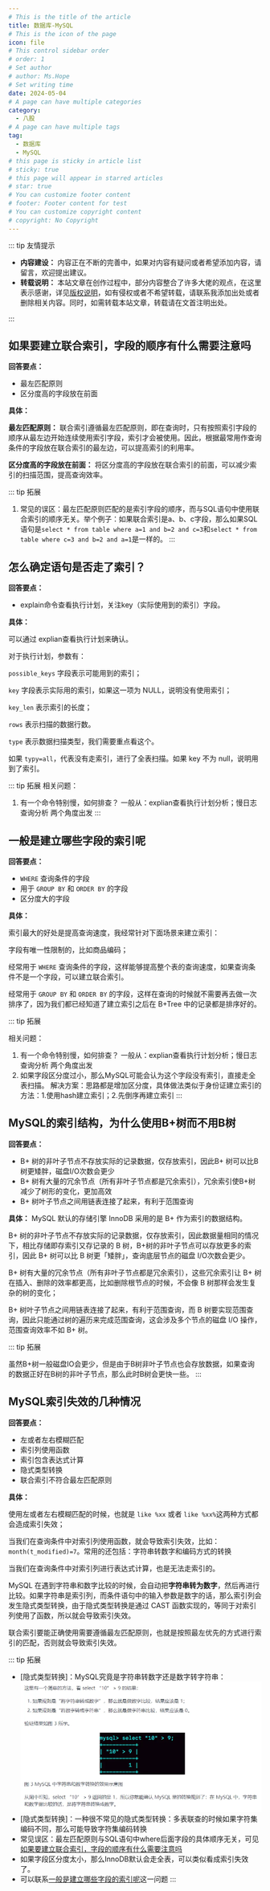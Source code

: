 ```yaml
---
# This is the title of the article
title: 数据库-MySQL
# This is the icon of the page
icon: file
# This control sidebar order
# order: 1
# Set author
# author: Ms.Hope
# Set writing time
date: 2024-05-04
# A page can have multiple categories
category:
  - 八股
# A page can have multiple tags
tag:
  - 数据库
  - MySQL
# this page is sticky in article list
# sticky: true
# this page will appear in starred articles
# star: true
# You can customize footer content
# footer: Footer content for test
# You can customize copyright content
# copyright: No Copyright
---
```

::: tip 友情提示

- **内容建设：** 内容正在不断的完善中，如果对内容有疑问或者希望添加内容，请留言，欢迎提出建议。
- **转载说明：** 本站文章在创作过程中，部分内容整合了许多大佬的观点，在这里表示感谢，详见[版权说明][本站版权说明]，如有侵权或者不希望转载，请联系我添加出处或者删除相关内容。同时，如需转载本站文章，转载请在文首注明出处。

:::


## 如果要建立联合索引，字段的顺序有什么需要注意吗

**回答要点：**

- 最左匹配原则
- 区分度高的字段放在前面


**具体：**

**最左匹配原则：** 联合索引遵循最左匹配原则，即在查询时，只有按照索引字段的顺序从最左边开始连续使用索引字段，索引才会被使用。因此，根据最常用作查询条件的字段放在联合索引的最左边，可以提高索引的利用率。

**区分度高的字段放在前面：** 将区分度高的字段放在联合索引的前面，可以减少索引的扫描范围，提高查询效率。

::: tip 拓展
1. 常见的误区：最左匹配原则匹配的是索引字段的顺序，而与SQL语句中使用联合索引的顺序无关。举个例子：如果联合索引是a、b、c字段，那么如果SQL语句是`select * from table where a=1 and b=2 and c=3`和`select * from table where c=3 and b=2 and a=1`是一样的。
:::



## 怎么确定语句是否走了索引？

**回答要点：**

- explain命令查看执行计划，关注key（实际使用到的索引）字段。


**具体：**

可以通过 explian查看执行计划来确认。

对于执行计划，参数有：

`possible_keys` 字段表示可能用到的索引；

`key` 字段表示实际用的索引，如果这一项为 NULL，说明没有使用索引；

`key_len` 表示索引的长度；

`rows` 表示扫描的数据行数。

`type` 表示数据扫描类型，我们需要重点看这个。

如果 `typy=all`，代表没有走索引，进行了全表扫描。如果 key 不为 null，说明用到了索引。


::: tip 拓展
相关问题：
1. 有一个命令特别慢，如何排查？ 一般从：explian查看执行计划分析；慢日志查询分析 两个角度出发
:::


## 一般是建立哪些字段的索引呢

**回答要点：**

- `WHERE` 查询条件的字段
- 用于 `GROUP BY` 和 `ORDER BY` 的字段
- 区分度大的字段




**具体：**

索引最大的好处是提高查询速度，我经常针对下面场景来建立索引：

字段有唯一性限制的，比如商品编码；

经常用于 `WHERE` 查询条件的字段，这样能够提高整个表的查询速度，如果查询条件不是一个字段，可以建立联合索引。

经常用于 `GROUP BY` 和 `ORDER BY` 的字段，这样在查询的时候就不需要再去做一次排序了，因为我们都已经知道了建立索引之后在 B+Tree 中的记录都是排序好的。


::: tip 拓展

相关问题：
1. 有一个命令特别慢，如何排查？ 一般从：explian查看执行计划分析；慢日志查询分析 两个角度出发
2. 如果字段区分度过小，那么MySQL可能会认为这个字段没有索引，直接走全表扫描。 解决方案：思路都是增加区分度，具体做法类似于身份证建立索引的方法：1.使用hash建立索引；2.先倒序再建立索引
:::



## MySQL的索引结构，为什么使用B+树而不用B树

**回答要点：**

- B+ 树的非叶子节点不存放实际的记录数据，仅存放索引，因此B+ 树可以比B树更矮胖，磁盘I/O次数会更少
- B+ 树有大量的冗余节点（所有非叶子节点都是冗余索引），冗余索引使B+树减少了树形的变化，更加高效
- B+ 树叶子节点之间用链表连接了起来，有利于范围查询



**具体：**
MySQL 默认的存储引擎 InnoDB 采用的是 B+ 作为索引的数据结构。

B+ 树的非叶子节点不存放实际的记录数据，仅存放索引，因此数据量相同的情况下，相比存储即存索引又存记录的 B 树，B+树的非叶子节点可以存放更多的索引，因此 B+ 树可以比 B 树更「矮胖」，查询底层节点的磁盘 I/O次数会更少。

B+ 树有大量的冗余节点（所有非叶子节点都是冗余索引），这些冗余索引让 B+ 树在插入、删除的效率都更高，比如删除根节点的时候，不会像 B 树那样会发生复杂的树的变化；

B+ 树叶子节点之间用链表连接了起来，有利于范围查询，而 B 树要实现范围查询，因此只能通过树的遍历来完成范围查询，这会涉及多个节点的磁盘 I/O 操作，范围查询效率不如 B+ 树。


::: tip 拓展

虽然B+树一般磁盘IO会更少，但是由于B树非叶子节点也会存放数据，如果查询的数据正好在B树的非叶子节点，那么此时B树会更快一些。
:::


## MySQL索引失效的几种情况

**回答要点：**

- 左或者左右模糊匹配
- 索引列使用函数
- 索引包含表达式计算
- 隐式类型转换
- 联合索引不符合最左匹配原则



**具体：**

使用左或者左右模糊匹配的时候，也就是 `like %xx` 或者 `like %xx%`这两种方式都会造成索引失效；

当我们在查询条件中对索引列使用函数，就会导致索引失效，比如：`month(t_modified)=7`。常用的还包括：字符串转数字和编码方式的转换

当我们在查询条件中对索引列进行表达式计算，也是无法走索引的。

MySQL 在遇到字符串和数字比较的时候，会自动把**字符串转为数字**，然后再进行比较。如果字符串是索引列，而条件语句中的输入参数是数字的话，那么索引列会发生隐式类型转换，由于隐式类型转换是通过 CAST 函数实现的，等同于对索引列使用了函数，所以就会导致索引失效。

联合索引要能正确使用需要遵循最左匹配原则，也就是按照最左优先的方式进行索引的匹配，否则就会导致索引失效。


::: tip 拓展

- [隐式类型转换]：MySQL究竟是字符串转数字还是数字转字符串：![alt text](asset/image.png)
- [隐式类型转换]：一种很不常见的隐式类型转换：多表联查的时候如果字符集编码不同，那么可能导致字符集编码转换
- 常见误区：最左匹配原则与SQL语句中where后面字段的具体顺序无关，可见[如果要建立联合索引，字段的顺序有什么需要注意吗](#如果要建立联合索引字段的顺序有什么需要注意吗)
- 如果字段区分度太小，那么InnoDB默认会走全表，可以类似看成索引失效了。
- 可以联系[一般是建立哪些字段的索引呢](#一般是建立哪些字段的索引呢)这一问题
:::



[本站版权说明]: /more_about/context.md